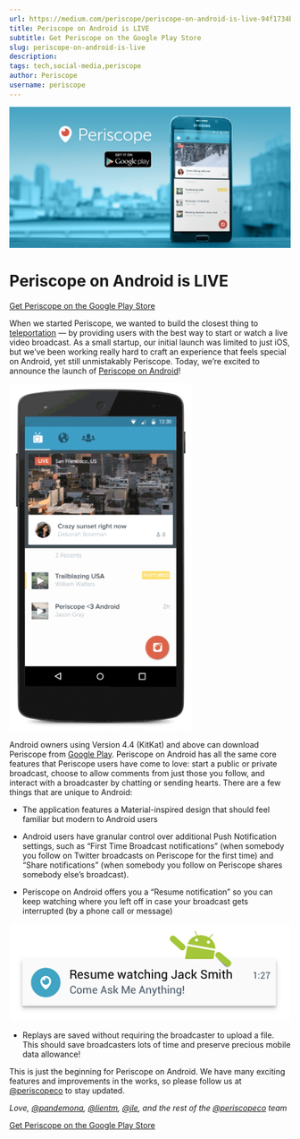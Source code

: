 ```yaml
---
url: https://medium.com/periscope/periscope-on-android-is-live-94f1734b22a4
title: Periscope on Android is LIVE
subtitle: Get Periscope on the Google Play Store
slug: periscope-on-android-is-live
description: 
tags: tech,social-media,periscope
author: Periscope
username: periscope
---
```


![](./assets/1*l-wy83-E4hUJPDiSrE1-7A.jpeg)

# Periscope on Android is LIVE

[Get Periscope on the Google Play Store](https://play.google.com/store/apps/details?id=tv.periscope.android)

When we started Periscope, we wanted to build the closest thing to [teleportation](https://medium.com/@periscope/up-periscope-f0b0a4d2e486) — by providing users with the best way to start or watch a live video broadcast. As a small startup, our initial launch was limited to just iOS, but we’ve been working really hard to craft an experience that feels special on Android, yet still unmistakably Periscope. Today, we’re excited to announce the launch of [Periscope on Android](https://play.google.com/store/apps/details?id=tv.periscope.android)!

![](./assets/1*QulginDTsPwctkU4RoTyZg.gif)

Android owners using Version 4.4 (KitKat) and above can download Periscope from [Google Play](https://play.google.com/store/apps/details?id=tv.periscope.android). Periscope on Android has all the same core features that Periscope users have come to love: start a public or private broadcast, choose to allow comments from just those you follow, and interact with a broadcaster by chatting or sending hearts. There are a few things that are unique to Android:

* The application features a Material-inspired design that should feel familiar but modern to Android users

* Android users have granular control over additional Push Notification settings, such as “First Time Broadcast notifications” (when somebody you follow on Twitter broadcasts on Periscope for the first time) and “Share notifications” (when somebody you follow on Periscope shares somebody else’s broadcast).

* Periscope on Android offers you a “Resume notification” so you can keep watching where you left off in case your broadcast gets interrupted (by a phone call or message)

![Periscope on Android makes it easy to resume where you left off.](./assets/1*Yse1uMz0e4x_99AJWphEeA.png)

* Replays are saved without requiring the broadcaster to upload a file. This should save broadcasters lots of time and preserve precious mobile data allowance!

This is just the beginning for Periscope on Android. We have many exciting features and improvements in the works, so please follow us at [@periscopeco](https://twitter.com/periscopeco) to stay updated.

*Love,
[@pandemona](https://twitter.com/pandemona), [@lientm](https://twitter.com/lientm), [@jle](https://twitter.com/jle), and the rest of the [@periscopeco](https://twitter.com/periscopeco) team*

[Get Periscope on the Google Play Store](https://play.google.com/store/apps/details?id=tv.periscope.android)


